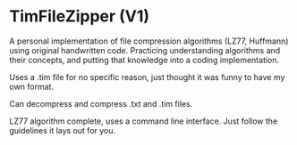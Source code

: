 # TimFileZipper (V1)
A personal implementation of file compression algorithms (LZ77, Huffmann) using original handwritten code. Practicing understanding algorithms and their concepts, and putting that knowledge into a coding implementation.

Uses a .tim file for no specific reason, just thought it was funny to have my own format.

Can decompress and compress .txt and .tim files.

LZ77 algorithm complete, uses a command line interface. Just follow the guidelines it lays out for you.



